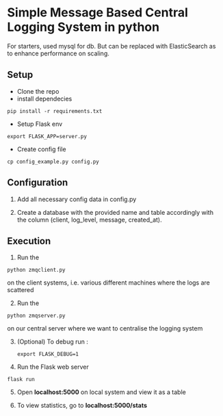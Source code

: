 # Simple Message Based Central Logging System in python


For starters, used mysql for db. But can be replaced with ElasticSearch as to enhance performance on scaling.


## Setup

 - Clone the repo
 - install dependecies 
 ```
 pip install -r requirements.txt
 ```
 - Setup Flask env
 ```
 export FLASK_APP=server.py
 ```
 - Create config file
 ```
 cp config_example.py config.py
 ```


## Configuration

1. Add all necessary config data in config.py 

2. Create a database with the provided name and table accordingly with the column (client, log_level, message, created_at).


## Execution

1. Run the
```
python zmqclient.py
```
on the client systems, i.e. various different machines where the logs are scattered

2. Run the 
```
python zmqserver.py
```
on our central server where we want to centralise the logging system

3. (Optional) To debug run : 
   ```
   export FLASK_DEBUG=1
    ```

4. Run the Flask web server
```
flask run
```

5. Open **localhost:5000** on local system and view it as a table

6. To view statistics, go to **localhost:5000/stats**


